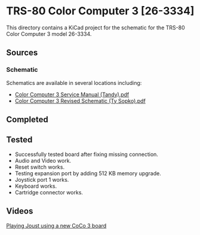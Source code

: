 # TRS-80 Color Computer 3 [26-3334]

This directory contains a KiCad project
for the schematic for the TRS-80 Color Computer 3
model 26-3334.

## Sources

### Schematic

Schematics are available in several locations including:
- [Color Computer 3 Service Manual (Tandy).pdf](https://colorcomputerarchive.com/repo/Documents/Manuals/Hardware/Color%20Computer%203%20Service%20Manual%20%28Tandy%29.pdf)
- [Color Computer 3 Revised Schematic (Ty Sopko).pdf](https://colorcomputerarchive.com/repo/Documents/Manuals/Hardware/Color%20Computer%203%20Revised%20Schematic%20%28Ty%20Sopko%29.pdf)

## Completed

 
## Tested
- Successfully tested board after fixing missing connection.
- Audio and Video work.
- Reset switch works.
- Testing expansion port by adding 512 KB memory upgrade.
- Joystick port 1 works.
- Keyboard works.
- Cartridge connector works.

## Videos
[Playing Joust using a new CoCo 3 board ](https://youtu.be/vjpey5T-lSU)
